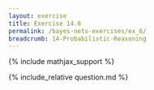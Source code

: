 ```yaml
---
layout: exercise
title: Exercise 14.6
permalink: /bayes-nets-exercises/ex_6/
breadcrumb: 14-Probabilistic-Reasoning
---
```


{% include mathjax_support %}

<div><i class="arrow-up loader" data-chapter="bayes-nets-exercises" data-exercise="ex_6" data-rating="0"></i></div>
{% include_relative question.md %}
